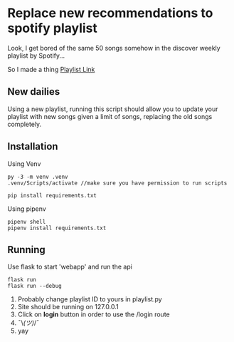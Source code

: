# Replace new recommendations to spotify playlist

Look, I get bored of the same 50 songs somehow in the discover weekly playlist by Spotify...

So I made a thing
[Playlist Link](https://open.spotify.com/playlist/467DXKl4bPoQ8rVfwm4kyl)

## New dailies

Using a new playlist, running this script should allow you to update your playlist with new songs given a limit of songs, replacing the old songs completely.

## Installation

Using Venv

```
py -3 -m venv .venv
.venv/Scripts/activate //make sure you have permission to run scripts

pip install requirements.txt
```

Using pipenv
```
pipenv shell
pipenv install requirements.txt
```

## Running
Use flask to start 'webapp' and run the api

```
flask run
flask run --debug
```

1. Probably change playlist ID to yours in playlist.py
2. Site should be running on 127.0.0.1
3. Click on **login** button in order to use the /login route
4. ¯\\_(ツ)_/¯
5. yay